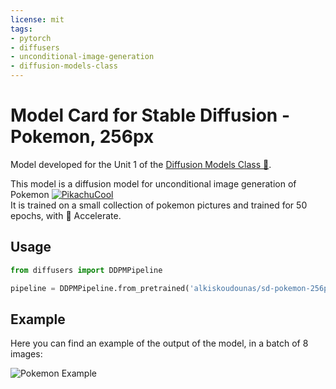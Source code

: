 ```yaml
---
license: mit
tags:
- pytorch
- diffusers
- unconditional-image-generation
- diffusion-models-class
---
```


# Model Card for Stable Diffusion - Pokemon, 256px
Model developed for the Unit 1 of the [Diffusion Models Class 🧨](https://github.com/huggingface/diffusion-models-class).

This model is a diffusion model for unconditional image generation of Pokemon [![PikachuCool](https://cdn3.emoji.gg/emojis/5085-pikachucool.png)](https://emoji.gg/emoji/5085-pikachucool)  
It is trained on a small collection of pokemon pictures and trained for 50 epochs, with 🤗 Accelerate.

## Usage

```python
from diffusers import DDPMPipeline

pipeline = DDPMPipeline.from_pretrained('alkiskoudounas/sd-pokemon-256px')

```

## Example
Here you can find an example of the output of the model, in a batch of 8 images:

![Pokemon Example](pokemon-256px-examples.png)

